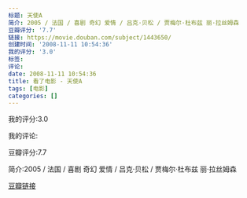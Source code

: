 ```yaml
---
标题: 天使A
简介: 2005 / 法国 / 喜剧 奇幻 爱情 / 吕克·贝松 / 贾梅尔·杜布兹 丽·拉丝姆森
豆瓣评分: '7.7'
链接: https://movie.douban.com/subject/1443650/
创建时间: '2008-11-11 10:54:36'
我的评分: '3.0'
标签:
评论:
date: 2008-11-11 10:54:36
title: 看了电影 - 天使A
tags: [电影]
categories: []
---
```


我的评分:3.0

我的评论:

豆瓣评分:7.7

简介:2005 / 法国 / 喜剧 奇幻 爱情 / 吕克·贝松 / 贾梅尔·杜布兹 丽·拉丝姆森

[豆瓣链接](https://movie.douban.com/subject/1443650/)

